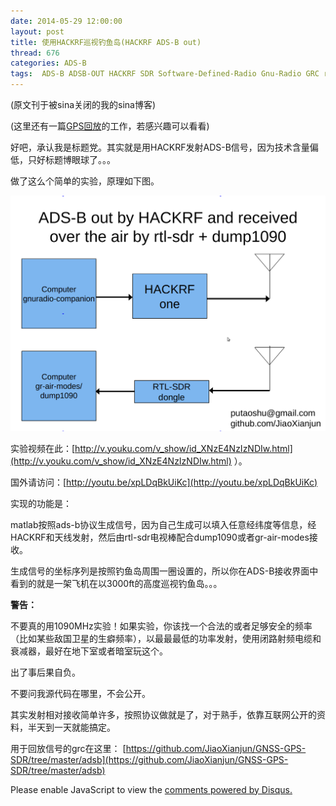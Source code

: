 ```yaml
---
date: 2014-05-29 12:00:00
layout: post
title: 使用HACKRF巡视钓鱼岛(HACKRF ADS-B out)
thread: 676
categories: ADS-B
tags:  ADS-B ADSB-OUT HACKRF SDR Software-Defined-Radio Gnu-Radio GRC rtl-sdr dump1090
---
```


(原文刊于被sina关闭的我的sina博客)

(这里还有一篇[GPS回放](http://sdr-x.github.io/%E4%B8%80%E4%BA%9B%E5%85%B3%E4%BA%8EGPS%E9%87%8D%E6%94%BE%E6%A8%A1%E6%8B%9F%E7%9A%84%E5%8A%AA%E5%8A%9B%E4%BB%A5%E5%8F%8A%E5%B0%8F%E5%B7%A5%E5%85%B7%E8%84%9A%E6%9C%AC/)的工作，若感兴趣可以看看)

好吧，承认我是标题党。其实就是用HACKRF发射ADS-B信号，因为技术含量偏低，只好标题博眼球了。。。
  
做了这么个简单的实验，原理如下图。

![](../media/hackrf-adsb-rtl-sdr-dump1090.png)

实验视频在此：[http://v.youku.com/v_show/id_XNzE4NzIzNDIw.html](http://v.youku.com/v_show/id_XNzE4NzIzNDIw.html) ）。

国外请访问：[http://youtu.be/xpLDqBkUiKc](http://youtu.be/xpLDqBkUiKc)

实现的功能是：

matlab按照ads-b协议生成信号，因为自己生成可以填入任意经纬度等信息，经HACKRF和天线发射，然后由rtl-sdr电视棒配合dump1090或者gr-air-modes接收。
  
生成信号的坐标序列是按照钓鱼岛周围一圈设置的，所以你在ADS-B接收界面中看到的就是一架飞机在以3000ft的高度巡视钓鱼岛。。。

**警告：**
  
不要真的用1090MHz实验！如果实验，你该找一个合法的或者足够安全的频率（比如某些敌国卫星的生癖频率），以最最最低的功率发射，使用闭路射频电缆和衰减器，最好在地下室或者暗室玩这个。

出了事后果自负。

不要问我源代码在哪里，不会公开。

其实发射相对接收简单许多，按照协议做就是了，对于熟手，依靠互联网公开的资料，半天到一天就能搞定。

用于回放信号的grc在这里： [https://github.com/JiaoXianjun/GNSS-GPS-SDR/tree/master/adsb](https://github.com/JiaoXianjun/GNSS-GPS-SDR/tree/master/adsb)


<div id="disqus_thread"></div>
<script type="text/javascript">
    /* * * CONFIGURATION VARIABLES: EDIT BEFORE PASTING INTO YOUR WEBPAGE * * */
    var disqus_shortname = 'jiaoxianjun'; // required: replace example with your forum shortname

    /* * * DON'T EDIT BELOW THIS LINE * * */
    (function() {
        var dsq = document.createElement('script'); dsq.type = 'text/javascript'; dsq.async = true;
        dsq.src = '//' + disqus_shortname + '.disqus.com/embed.js';
        (document.getElementsByTagName('head')[0] || document.getElementsByTagName('body')[0]).appendChild(dsq);
    })();
</script>
<noscript>Please enable JavaScript to view the <a href="http://disqus.com/?ref_noscript">comments powered by Disqus.</a></noscript>


<script>
  (function(i,s,o,g,r,a,m){i['GoogleAnalyticsObject']=r;i[r]=i[r]||function(){
  (i[r].q=i[r].q||[]).push(arguments)},i[r].l=1*new Date();a=s.createElement(o),
  m=s.getElementsByTagName(o)[0];a.async=1;a.src=g;m.parentNode.insertBefore(a,m)
  })(window,document,'script','//www.google-analytics.com/analytics.js','ga');

  ga('create', 'UA-56112029-1', 'auto');
  ga('send', 'pageview');

</script>

